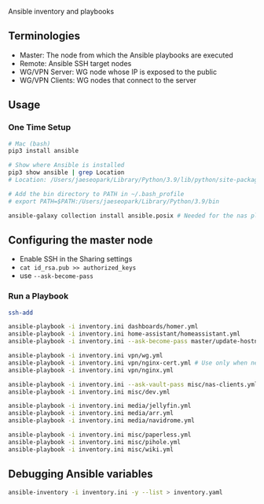 Ansible inventory and playbooks

## Terminologies

- Master: The node from which the Ansible playbooks are executed
- Remote: Ansible SSH target nodes
- WG/VPN Server: WG node whose IP is exposed to the public
- WG/VPN Clients: WG nodes that connect to the server

## Usage

### One Time Setup
```bash
# Mac (bash)
pip3 install ansible

# Show where Ansible is installed
pip3 show ansible | grep Location
# Location: /Users/jaeseopark/Library/Python/3.9/lib/python/site-packages

# Add the bin directory to PATH in ~/.bash_profile
# export PATH=$PATH:/Users/jaeseopark/Library/Python/3.9/bin

ansible-galaxy collection install ansible.posix # Needed for the nas playbook
```

## Configuring the master node

- Enable SSH in the Sharing settings
- `cat id_rsa.pub >> authorized_keys`
- use `--ask-become-pass`

### Run a Playbook

```bash
ssh-add

ansible-playbook -i inventory.ini dashboards/homer.yml
ansible-playbook -i inventory.ini home-assistant/homeassistant.yml
ansible-playbook -i inventory.ini --ask-become-pass master/update-hostnames.yml

ansible-playbook -i inventory.ini vpn/wg.yml
ansible-playbook -i inventory.ini vpn/nginx-cert.yml # Use only when necessary. See API rate limit: https://letsencrypt.org/docs/duplicate-certificate-limit/
ansible-playbook -i inventory.ini vpn/nginx.yml

ansible-playbook -i inventory.ini --ask-vault-pass misc/nas-clients.yml
ansible-playbook -i inventory.ini misc/dev.yml

ansible-playbook -i inventory.ini media/jellyfin.yml
ansible-playbook -i inventory.ini media/arr.yml
ansible-playbook -i inventory.ini media/navidrome.yml

ansible-playbook -i inventory.ini misc/paperless.yml
ansible-playbook -i inventory.ini misc/pihole.yml
ansible-playbook -i inventory.ini misc/wiki.yml
```

## Debugging Ansible variables

```bash
ansible-inventory -i inventory.ini -y --list > inventory.yaml
```
